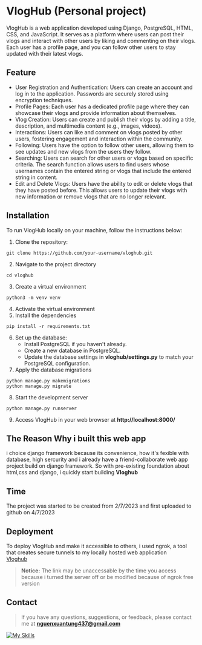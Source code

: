  #  VlogHub (Personal project)
VlogHub is a web application developed using Django, PostgreSQL, HTML, CSS, and JavaScript. It serves as a platform where users can post their vlogs and interact with other users by liking and commenting on their vlogs. Each user has a profile page, and you can follow other users to stay updated with their latest vlogs.
## Feature 
* User Registration and Authentication: Users can create an account and log in to the application. Passwords are securely stored using encryption techniques.
* Profile Pages: Each user has a dedicated profile page where they can showcase their vlogs and provide information about themselves.
* Vlog Creation: Users can create and publish their vlogs by adding a title, description, and multimedia content (e.g., images, videos).
* Interactions: Users can like and comment on vlogs posted by other users, fostering engagement and interaction within the community.
* Following: Users have the option to follow other users, allowing them to see updates and new vlogs from the users they follow.
* Searching: Users can search for other users or vlogs based on specific criteria. The search function allows users to find users whose usernames contain the entered string or vlogs that include the entered string in content.
* Edit and Delete Vlogs: Users have the ability to edit or delete vlogs that they have posted before. This allows users to update their vlogs with new information or remove vlogs that are no longer relevant.
## Installation
To run VlogHub locally on your machine, follow the instructions below:
1. Clone the repository:
```console
git clone https://github.com/your-username/vloghub.git
```
2. Navigate to the project directory
```console
cd vloghub
```
3. Create a virtual environment
```console
python3 -m venv venv
```
4. Activate the virtual environment
5. Install the dependencies
```console
pip install -r requirements.txt
```
6. Set up the database:
   * Install PostgreSQL if you haven't already.
   * Create a new database in PostgreSQL.
   * Update the database settings in **vloghub/settings.py** to match your PostgreSQL configuration.
7. Apply the database migrations
```console
python manage.py makemigrations
python manage.py migrate
```
8. Start the development server
```console
python manage.py runserver
```
9. Access VlogHub in your web browser at **http://localhost:8000/**<br>
## The Reason Why i built this web app
i choice django framework because its convenience, how it's fexible with database, high sercurity and
i already have a friend-collaborate web app project build on django framework. So with pre-existing foundation about html,css and django, i quickly start building **Vloghub**
## Time
The project was started to be created from 2/7/2023 and first uploaded to github on 4/7/2023
## Deployment
To deploy VlogHub and make it accessible to others, i used ngrok, a tool that creates secure tunnels to my locally hosted web application<br>
<a href="https://ead2-14-191-166-50.ngrok-free.app" target="_blank">Vloghub</a>
> **Notice:** The link may be unaccessable by the time you access because i turned the server off or be modified because of ngrok free version

## Contact
> If you have any questions, suggestions, or feedback, please contact me at **nguenxuantung437@gmail.com**


[![My Skills](https://skills.thijs.gg/icons?i=py,postgres,html,css,javascript&theme=light)](https://skills.thijs.gg)
